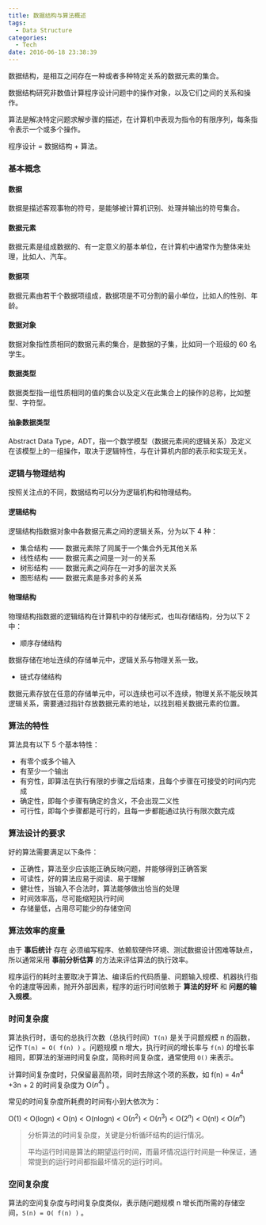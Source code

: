 ```yaml
---
title: 数据结构与算法概述
tags:
  - Data Structure
categories:
  - Tech
date: 2016-06-18 23:38:39
---
```


数据结构，是相互之间存在一种或者多种特定关系的数据元素的集合。

数据结构研究非数值计算程序设计问题中的操作对象，以及它们之间的关系和操作。

算法是解决特定问题求解步骤的描述，在计算机中表现为指令的有限序列，每条指令表示一个或多个操作。

程序设计 = 数据结构 + 算法。



<!-- more -->



### 基本概念

#### 数据

数据是描述客观事物的符号，是能够被计算机识别、处理并输出的符号集合。



#### 数据元素

数据元素是组成数据的、有一定意义的基本单位，在计算机中通常作为整体来处理，比如人、汽车。



#### 数据项

数据元素由若干个数据项组成，数据项是不可分割的最小单位，比如人的性别、年龄。



#### 数据对象

数据对象指性质相同的数据元素的集合，是数据的子集，比如同一个班级的 60 名学生。



#### 数据类型

数据类型指一组性质相同的值的集合以及定义在此集合上的操作的总称，比如整型、字符型。



#### 抽象数据类型

Abstract Data Type，ADT，指一个数学模型（数据元素间的逻辑关系）及定义在该模型上的一组操作，取决于逻辑特性，与在计算机内部的表示和实现无关。



### 逻辑与物理结构

按照关注点的不同，数据结构可以分为逻辑机构和物理结构。



#### 逻辑结构

逻辑结构指数据对象中各数据元素之间的逻辑关系，分为以下 4 种：

* 集合结构 —— 数据元素除了同属于一个集合外无其他关系
* 线性结构 —— 数据元素之间是一对一的关系
* 树形结构 —— 数据元素之间存在一对多的层次关系
* 图形结构 —— 数据元素是多对多的关系



#### 物理结构

物理结构指数据的逻辑结构在计算机中的存储形式，也叫存储结构，分为以下 2 中：

* 顺序存储结构

数据存储在地址连续的存储单元中，逻辑关系与物理关系一致。

* 链式存储结构

数据元素存放在任意的存储单元中，可以连续也可以不连续，物理关系不能反映其逻辑关系，需要通过指针存放数据元素的地址，以找到相关数据元素的位置。



### 算法的特性

算法具有以下 5 个基本特性：

* 有零个或多个输入
* 有至少一个输出
* 有穷性，即算法在执行有限的步骤之后结束，且每个步骤在可接受的时间内完成
* 确定性，即每个步骤有确定的含义，不会出现二义性
* 可行性，即每个步骤都是可行的，且每一步都能通过执行有限次数完成



### 算法设计的要求

好的算法需要满足以下条件：

* 正确性，算法至少应该能正确反映问题，并能够得到正确答案
* 可读性，好的算法应易于阅读、易于理解
* 健壮性，当输入不合法时，算法能够做出恰当的处理
* 时间效率高，尽可能缩短执行时间
* 存储量低，占用尽可能少的存储空间



### 算法效率的度量

由于 **事后统计** 存在 必须编写程序、依赖软硬件环境、测试数据设计困难等缺点，所以通常采用 **事前分析估算** 的方法来评估算法的执行效率。

程序运行的耗时主要取决于算法、编译后的代码质量、问题输入规模、机器执行指令的速度等因素，抛开外部因素，程序的运行时间依赖于 **算法的好坏** 和 **问题的输入规模**。



### 时间复杂度

算法执行时，语句的总执行次数（总执行时间）`T(n)` 是关于问题规模 n 的函数，记作 `T(n) = O( f(n) )` 。问题规模 n 增大，执行时间的增长率与 `f(n)` 的增长率相同，即算法的渐进时间复杂度，简称时间复杂度，通常使用 `O()` 来表示。

计算时间复杂度时，只保留最高阶项，同时去除这个项的系数，如 f(n) = $4n^{4}$ +3n + 2 的时间复杂度为 O($n^{4}$) 。

常见的时间复杂度所耗费的时间有小到大依次为：

O(1)  <  O(logn)  <  O(n)  <  O(nlogn)  <  O($n^{2}$)  <  O($n^{3}$)  <  O($2^{n}$)  <  O(n!)  <  O($n^{n}$)

> 分析算法的时间复杂度，关键是分析循环结构的运行情况。
>
> 平均运行时间是算法的期望运行时间，而最坏情况运行时间是一种保证，通常提到的运行时间都指最坏情况的运行时间。



### 空间复杂度

算法的空间复杂度与时间复杂度类似，表示随问题规模 n 增长而所需的存储空间，`S(n) = O( f(n) )` 。